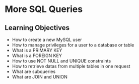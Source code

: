 # More SQL Queries

## Learning Objectives
- How to create a new MySQL user
- How to manage privileges for a user to a database or table
- What is a PRIMARY KEY
- What is a FOREIGN KEY
- How to use NOT NULL and UNIQUE constraints
- How to retrieve datas from multiple tables in one request
- What are subqueries
- What are JOIN and UNION
